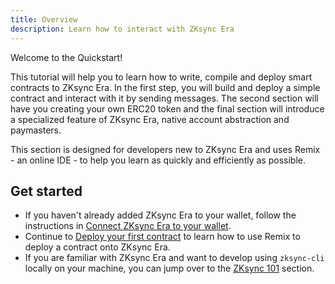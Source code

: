 ```yaml
---
title: Overview
description: Learn how to interact with ZKsync Era
---
```


Welcome to the Quickstart!

This tutorial will help you to learn how to write, compile and deploy smart contracts to ZKsync Era.
In the first step, you will build and deploy a simple contract and interact with it by sending messages.
The second section will have you creating your own ERC20 token and the final section will
introduce a specialized feature of ZKsync Era, native account abstraction and paymasters.

This section is designed for developers new to ZKsync Era and uses Remix - an online IDE -
to help you learn as quickly and efficiently as possible.

## Get started

- If you haven't already added ZKsync Era to your wallet, follow the instructions in [Connect ZKsync Era to your wallet](/zksync-era/environment).
- Continue to [Deploy your first contract](/zksync-era/guides/quick-start/deploy-your-first-contract)
  to learn how to use Remix to deploy a contract onto ZKsync Era.
- If you are familiar with ZKsync Era and want to develop using `zksync-cli` locally
  on your machine, you can jump over to the [ZKsync 101](/zksync-era/guides/zksync-101) section.
